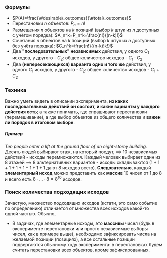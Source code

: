 ### Формулы
* $P(A)=\frac{\#desirable\_outcomes}{\#total\_outcomes}$
* Перестановки $n$ объектов: $P_n=n!$
* Размещения $n$ объектов на $k$ позиций (выбор $k$ штук из $n$ доступных с учётом порядка): $A_n^k=P_n^k=\frac{n!}{(n-k)!}$
* Сочетания $n$ объектов на $k$ позиций (выбор $k$ штук из $n$ доступных без учёта порядка): $C_n^k=\frac{n!}{(n-k)!k!}$
* Два **"последовательных" независимых** действия, у одного $C_1$ исходов, у другого - $C_2$: общее количество исходов - $C_1\cdot C_2$
* Два **(непересекающихся) варианта одно и того же** действия, у одного $C_1$ исходов, у другого - $C_2$: общее количество исходов - $C_1 + C_2$
### Техника
Важно уметь видеть в описании эксперимента, **из каких последовательных действий он состоит, и какие варианты у каждого действия есть**; а также понимать, где спрашивают перестановки (перемешивание), а где выбор объектов из общего количества и **важен ли порядок в итоговом выборе**.
##### Пример
*Ten people enter a lift at the ground floor of an eight-storey building.*
Десять людей выбирают этаж, на который поедут, $\implies$ 10 независимых действий - исходы перемножаются.
Каждый человек выбирает один из 8 этажей $\implies$ 8 альтернативных вариантов - исходы складываются ($1+1+1+1+1+1+1+1$ дают 8 исходов всего).
**Следовательно**, каждый **элементарный исход** можно представить как **массив** 10 чисел от 1 до 8 и всего есть $8\cdot...\cdot8=8^{10}$ исходов.
### Поиск количества подходящих исходов
Зачастую, множество подходящих исходов (кстати, это само событие по определению) отличается от множества всех исходов какой-то одной частью. Обычно,
- В задачах, где элементарные исходы, это **массивы** чисел (будь в эксперименте перестановки или просто независимые выборы чисел, как в примере выше), необходимо зафиксировать числа на желаемой позиции (позициях), а все остальные позиции подвергаются обычному ходу эксперимента: в перестановках будем считать перестановки всех объектов, кроме зафиксированных.